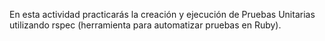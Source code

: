 En esta actividad practicarás la creación y ejecución de Pruebas Unitarias utilizando rspec (herramienta para automatizar pruebas en Ruby).